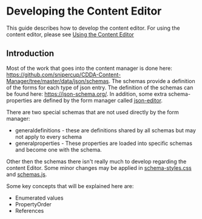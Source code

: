 # Developing the Content Editor

This guide describes how to develop the content editor. For using the content editor, please see [Using the Content Editor](https://github.com/snipercup/CDDA-Content-Manager/blob/master/doc/Using%20the%20Content%20Editor.md)


## Introduction

Most of the work that goes into the content manager is done here: https://github.com/snipercup/CDDA-Content-Manager/tree/master/data/json/schemas. The schemas provide a definition of the forms for each type of json entry. The definition of the schemas can be found here: https://json-schema.org/. In addition, some extra schema-properties are defined by the form manager called [json-editor](https://github.com/json-editor/json-editor).

There are two special schemas that are not used directly by the form manager:
- generaldefinitions - these are definitions shared by all schemas but may not apply to every schema
- generalproperties - These properties are loaded into specific schemas and become one with the schema.

Other then the schemas there isn't really much to develop regarding the content Editor. Some minor changes may be applied in [schema-styles.css](https://github.com/snipercup/CDDA-Content-Manager/blob/master/src/style/schema-styles.css) and [schemas.js](https://github.com/snipercup/CDDA-Content-Manager/blob/master/src/schemas.js). 

Some key concepts that will be explained here are: 
- Enumerated values
- PropertyOrder
- References
